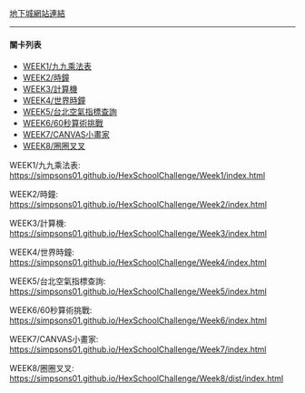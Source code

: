 [地下城網站連結](https://www.udemy.com/js-underground/)

*******************************************************************************

#### 關卡列表
* [WEEK1/九九乘法表](https://simpsons01.github.io/HexSchoolChallenge/Week1/index.html)
* [WEEK2/時鐘](https://simpsons01.github.io/HexSchoolChallenge/Week2/index.html)
* [WEEK3/計算機](https://simpsons01.github.io/HexSchoolChallenge/Week3/index.html)
* [WEEK4/世界時鐘](https://simpsons01.github.io/HexSchoolChallenge/Week4/index.html)
* [WEEK5/台北空氣指標查詢](https://simpsons01.github.io/HexSchoolChallenge/Week5/index.html)
* [WEEK6/60秒算術挑戰](https://simpsons01.github.io/HexSchoolChallenge/Week6/index.html)
* [WEEK7/CANVAS小畫家](https://simpsons01.github.io/HexSchoolChallenge/Week7/index.html)
* [WEEK8/圈圈叉叉](https://simpsons01.github.io/HexSchoolChallenge/Week8/dist/index.html)

WEEK1/九九乘法表:      https://simpsons01.github.io/HexSchoolChallenge/Week1/index.html

WEEK2/時鐘:            https://simpsons01.github.io/HexSchoolChallenge/Week2/index.html

WEEK3/計算機:          https://simpsons01.github.io/HexSchoolChallenge/Week3/index.html
 
WEEK4/世界時鐘:        https://simpsons01.github.io/HexSchoolChallenge/Week4/index.html

WEEK5/台北空氣指標查詢: https://simpsons01.github.io/HexSchoolChallenge/Week5/index.html

WEEK6/60秒算術挑戰:    https://simpsons01.github.io/HexSchoolChallenge/Week6/index.html

WEEK7/CANVAS小畫家:    https://simpsons01.github.io/HexSchoolChallenge/Week7/index.html

WEEK8/圈圈叉叉:        https://simpsons01.github.io/HexSchoolChallenge/Week8/dist/index.html



